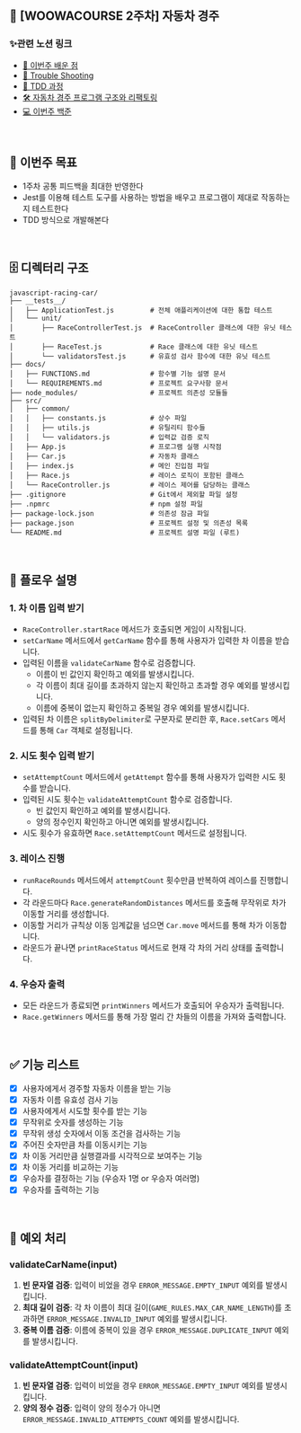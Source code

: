 ## 🚗 [WOOWACOURSE 2주차] 자동차 경주

### ✨관련 노션 링크

- [🎁 이번주 배운 점](https://harvest-wool-819.notion.site/2-1271f2c49ce08160bf10decfb0adb82c?pvs=4)  
- [🐞 Trouble Shooting](https://harvest-wool-819.notion.site/Trouble-Shooting-1271f2c49ce081b5ad55edfb6f5fc4a1?pvs=4)
- [📄 TDD 과정](https://harvest-wool-819.notion.site/TDD-1271f2c49ce0808b954cd0791fff0341?pvs=4)
- [🛠 자동차 경주 프로그램 구조와 리팩토링](https://harvest-wool-819.notion.site/1271f2c49ce08076b008e9aa32211547?pvs=4)      
- [💻 이번주 백준](https://harvest-wool-819.notion.site/2-1271f2c49ce081bc8dd1c23f165f2524?pvs=4)


<br>

## 🌟 이번주 목표

- 1주차 공통 피드백을 최대한 반영한다
- Jest를 이용해 테스트 도구를 사용하는 방법을 배우고 프로그램이 제대로 작동하는지 테스트한다
- TDD 방식으로 개발해본다


<br>


## 🗄 디렉터리 구조

```plaintext
javascript-racing-car/
├── __tests__/
│   ├── ApplicationTest.js         # 전체 애플리케이션에 대한 통합 테스트
│   └── unit/
│       ├── RaceControllerTest.js  # RaceController 클래스에 대한 유닛 테스트
│       ├── RaceTest.js            # Race 클래스에 대한 유닛 테스트
│       └── validatorsTest.js      # 유효성 검사 함수에 대한 유닛 테스트
├── docs/
│   ├── FUNCTIONS.md               # 함수별 기능 설명 문서
│   └── REQUIREMENTS.md            # 프로젝트 요구사항 문서
├── node_modules/                  # 프로젝트 의존성 모듈들
├── src/
│   ├── common/
│   │   ├── constants.js           # 상수 파일
│   │   ├── utils.js               # 유틸리티 함수들
│   │   └── validators.js          # 입력값 검증 로직
│   ├── App.js                     # 프로그램 실행 시작점
│   ├── Car.js                     # 자동차 클래스
│   ├── index.js                   # 메인 진입점 파일
│   ├── Race.js                    # 레이스 로직이 포함된 클래스
│   └── RaceController.js          # 레이스 제어를 담당하는 클래스
├── .gitignore                     # Git에서 제외할 파일 설정
├── .npmrc                         # npm 설정 파일
├── package-lock.json              # 의존성 잠금 파일
├── package.json                   # 프로젝트 설정 및 의존성 목록
└── README.md                      # 프로젝트 설명 파일 (루트)
```

<br>

## 🌊 플로우 설명

### 1. 차 이름 입력 받기
- `RaceController.startRace` 메서드가 호출되면 게임이 시작됩니다.
- `setCarName` 메서드에서 `getCarName` 함수를 통해 사용자가 입력한 차 이름을 받습니다.
- 입력된 이름을 `validateCarName` 함수로 검증합니다.
  - 이름이 빈 값인지 확인하고 예외를 발생시킵니다.
  - 각 이름이 최대 길이를 초과하지 않는지 확인하고 초과할 경우 예외를 발생시킵니다.
  - 이름에 중복이 없는지 확인하고 중복일 경우 예외를 발생시킵니다.
- 입력된 차 이름은 `splitByDelimiter`로 구분자로 분리한 후, `Race.setCars` 메서드를 통해 `Car` 객체로 설정됩니다.

### 2. 시도 횟수 입력 받기
- `setAttemptCount` 메서드에서 `getAttempt` 함수를 통해 사용자가 입력한 시도 횟수를 받습니다.
- 입력된 시도 횟수는 `validateAttemptCount` 함수로 검증합니다.
  - 빈 값인지 확인하고 예외를 발생시킵니다.
  - 양의 정수인지 확인하고 아니면 예외를 발생시킵니다.
- 시도 횟수가 유효하면 `Race.setAttemptCount` 메서드로 설정됩니다.

### 3. 레이스 진행
- `runRaceRounds` 메서드에서 `attemptCount` 횟수만큼 반복하여 레이스를 진행합니다.
- 각 라운드마다 `Race.generateRandomDistances` 메서드를 호출해 무작위로 차가 이동할 거리를 생성합니다.
- 이동할 거리가 규칙상 이동 임계값을 넘으면 `Car.move` 메서드를 통해 차가 이동합니다.
- 라운드가 끝나면 `printRaceStatus` 메서드로 현재 각 차의 거리 상태를 출력합니다.

### 4. 우승자 출력
- 모든 라운드가 종료되면 `printWinners` 메서드가 호출되어 우승자가 출력됩니다.
- `Race.getWinners` 메서드를 통해 가장 멀리 간 차들의 이름을 가져와 출력합니다.

<br>


## ✅ 기능 리스트

- [x] 사용자에게서 경주할 자동차 이름을 받는 기능
- [x] 자동차 이름 유효성 검사 기능
- [x] 사용자에게서 시도할 횟수를 받는 기능
- [x] 무작위로 숫자를 생성하는 기능
- [x] 무작위 생성 숫자에서 이동 조건을 검사하는 기능
- [x] 주어진 숫자만큼 차를 이동시키는 기능
- [x] 차 이동 거리만큼 실행결과를 시각적으로 보여주는 기능
- [x] 차 이동 거리를 비교하는 기능
- [x] 우승자를 결정하는 기능 (우승자 1명 or 우승자 여러명)
- [x] 우승자를 출력하는 기능

<br>

## 🙈 예외 처리

### validateCarName(input)

1. **빈 문자열 검증**: 입력이 비었을 경우 `ERROR_MESSAGE.EMPTY_INPUT` 예외를 발생시킵니다.
2. **최대 길이 검증**: 각 차 이름이 최대 길이(`GAME_RULES.MAX_CAR_NAME_LENGTH`)를 초과하면 `ERROR_MESSAGE.INVALID_INPUT` 예외를 발생시킵니다.
3. **중복 이름 검증**: 이름에 중복이 있을 경우 `ERROR_MESSAGE.DUPLICATE_INPUT` 예외를 발생시킵니다.

### validateAttemptCount(input)

1. **빈 문자열 검증**: 입력이 비었을 경우 `ERROR_MESSAGE.EMPTY_INPUT` 예외를 발생시킵니다.
2. **양의 정수 검증**: 입력이 양의 정수가 아니면 `ERROR_MESSAGE.INVALID_ATTEMPTS_COUNT` 예외를 발생시킵니다.


